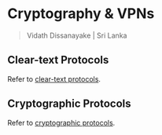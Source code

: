 # Cryptography & VPNs

> Vidath Dissanayake | Sri Lanka

## Clear-text Protocols

Refer to [clear-text protocols](../../../../../cryptography/secure%20communication/protocols/clear-text%20protocols.md).

## Cryptographic Protocols

Refer to [cryptographic protocols](../../../../../cryptography/secure%20communication/protocols/cryptographic%20protocols.md).